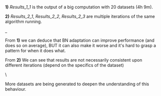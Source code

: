 **1)** *Results_1_1* is the output of a big computation with 20 datasets (4h 9m).

**2)** *Results_2_1*, *Results_2_2*, *Results_2_3* are multiple iterations of the same algorithm running.

_

From **1)** we can deduce that BN adaptation can improve performance (and does so on average), BUT it can also make it worse and it's hard to grasp a pattern for when it does what.

From **2)** We can see that results are not necessarily consistent upon different iterations (depend on the specifics of the dataset)
 
\

More datasets are being generated to deepen the understanding of this behaviour.


